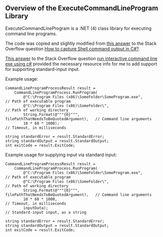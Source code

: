 ## Overview of the ExecuteCommandLineProgram Library

ExecuteCommandLineProgram is a .NET (4) class library for executing command line programs.

The code was copied and slightly modified from [this answer](http://stackoverflow.com/a/4587739/173497) 
to the Stack Overflow question
[How to capture Shell command output in C#?](http://stackoverflow.com/questions/4587415/how-to-capture-shell-command-output-in-c).

[This answer](http://stackoverflow.com/a/3308697/173497) to the Stack Overflow question
[run interactive command line exe using c#](http://stackoverflow.com/questions/3308500/run-interactive-command-line-exe-using-c-sharp)
provided the necessary resource info for me to add support for supporting standard-input input.

Example usage:

    CommandLineProgramProcessResult result =
        CommandLineProgramProcess.RunProgram(
            @"C:\Program Files (x86)\SomeFolder\SomeProgram.exe",             // Path of executable program
            @"C:\Program Files (x86)\SomeFolder\",                            // Path of working directory
            String.Format(@"""{0}""", filePathThatNeedsToBeQuotedArgument),   // Command line arguments
            10 * 60 * 1000);                                                  // Timeout, in milliseconds
            
    string standardError = result.StandardError;
    string standardOutput = result.StandardOutput;
    int exitCode = result.ExitCode;

Example usage for supplying input via standard input:

    CommandLineProgramProcessResult result =
        CommandLineProgramProcess.RunProgram(
            @"C:\Program Files (x86)\SomeFolder\SomeProgram.exe",             // Path of executable program
            @"C:\Program Files (x86)\SomeFolder\",                            // Path of working directory
            String.Format(@"""{0}""", filePathThatNeedsToBeQuotedArgument),   // Command line arguments
            10 * 60 * 1000,                                                   // Timeout, in milliseconds
            inputData);                                                       // Standard-input input, as a string
            
    string standardError = result.StandardError;
    string standardOutput = result.StandardOutput;
    int exitCode = result.ExitCode;
